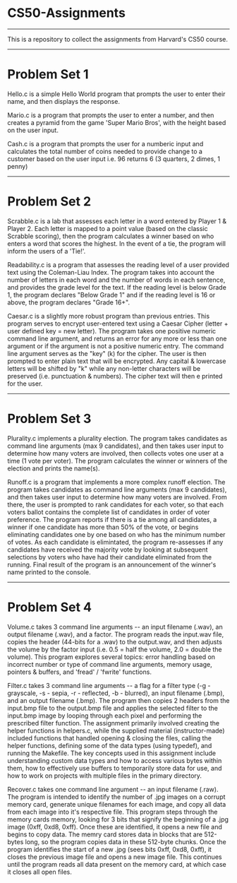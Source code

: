 # CS50-Assignments

---

This is a repository to collect the assignments from Harvard's CS50 course.

---

# Problem Set 1

Hello.c is a simple Hello World program that prompts the user to enter their name, and then displays the response.

Mario.c is a program that prompts the user to enter a number, and then creates a pyramid from the game 'Super Mario Bros', with the height based on the user input.

Cash.c is a program that prompts the user for a numberic input and calculates the total number of coins needed to provide change to a customer based on the user input i.e. 96 returns 6 (3 quarters, 2 dimes, 1 penny)


---

# Problem Set 2

Scrabble.c is a lab that assesses each letter in a word entered by Player 1 & Player 2.  Each letter is mapped to a point value (based on the classic Scrabble scoring), then the program calculates a winner based on who enters a word that scores the highest.  In the event of a tie, the program will inform the users of a 'Tie!'.

Readability.c is a program that assesses the reading level of a user provided text using the Coleman-Liau Index.  The program takes into account the number of letters in each word and the number of words in each sentence, and provides the grade level for the text.  If the reading level is below Grade 1, the program declares "Below Grade 1" and if the reading level is 16 or above, the program declares "Grade 16+".

Caesar.c is a slightly more robust program than previous entries.  This program serves to encrypt user-entered text using a Caesar Cipher (letter + user defined key = new letter).  The program takes one positive numeric command line argument, and returns an error for any more or less than one argument or if the argument is not a positive numeric entry.  The command line argument serves as the "key" (k) for the cipher.  The user is then prompted to enter plain text that will be encrypted.  Any capital & lowercase letters will be shifted by "k" while any non-letter characters will be preserved (i.e. punctuation & numbers).  The cipher text will then e printed for the user.


---

# Problem Set 3

Plurality.c implements a plurality election.  The program takes candidates as command line arguments (max 9 candidates), and then takes user input to determine how many voters are involved, then collects votes one user at a time (1 vote per voter).  The program calculates the winner or winners of the election and prints the name(s).

Runoff.c is a program that implements a more complex runoff election.  The program takes candidates as command line arguments (max 9 candidates), and then takes user input to determine how many voters are involved.  From there, the user is prompted to rank candidates for each voter, so that each voters ballot contains the complete list of candidates in order of voter preference.  The program reports if there is a tie among all candidates, a winner if one candidate has more than 50% of the vote, or begins eliminating candidates one by one based on who has the minimum number of votes.  As each candidate is elimintated, the program re-assesses if any candidates have received the majority vote by looking at subsequent selections by voters who have had their candidate eliminated from the running.  Final result of the program is an announcement of the winner's name printed to the console.



---

# Problem Set 4

Volume.c takes 3 command line arguments -- an input filename (.wav), an output filename (.wav), and a factor.  The program reads the input.wav file, copies the header (44-bits for a .wav) to the output.wav, and then adjusts the volume by the factor input (i.e. 0.5 = half the volume, 2.0 = double the volume).  This program explores several topics: error handling based on incorrect number or type of command line arguments, memory usage, pointers & buffers, and 'fread' / 'fwrite' functions.

Filter.c takes 3 command line arguments -- a flag for a filter type (-g - grayscale, -s - sepia, -r - reflected, -b - blurred), an input filename (.bmp), and an output filename (.bmp).  The program then copies 2 headers from the input.bmp file to the output.bmp file and applies the selected filter to the input.bmp image by looping through each pixel and performing the prescribed filter function. The assignment primarily involved creating the helper functions in helpers.c, while the supplied material (instructor-made) included functions that handled opening & closing the files, calling the helper functions, defining some of the data types (using typedef), and running the Makefile.  The key concepts used in this assignment include understanding custom data types and how to access various bytes within them, how to effectively use buffers to temporarily store data for use, and how to work on projects with multiple files in the primary directory.

Recover.c takes one command line argument -- an input filename (.raw).  The program is intended to identify the number of .jpg images on a corrupt memory card, generate unique filenames for each image, and copy all data from each image into it's respective file.  This program steps through the memory cards memory, looking for 3 bits that signify the beginning of a .jpg image (0xff, 0xd8, 0xff).  Once these are identified, it opens a new file and begins to copy data.  The memry card stores data in blocks that are 512-bytes long, so the program copies data in these 512-byte chunks.  Once the program identifies the start of a new .jpg (sees bits 0xff, 0xd8, 0xff), it closes the previous image file and opens a new image file.  This continues until the program reads all data present on the memory card, at which case it closes all open files.
